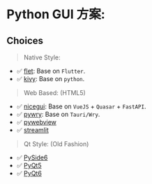 # Python GUI 方案:

## Choices

> Native Style:

- ✅ [flet](https://pypi.org/project/flet/): Base on `Flutter`.
- ✅ [kivy](https://github.com/kivy/kivy): Base on `python`.

> Web Based: (HTML5)

- ✅ [nicegui](https://pypi.org/project/nicegui/): Base on `VueJS` + `Quasar` + `FastAPI`.
- ✅ [pywry](https://pypi.org/project/pywry/): Base on `Tauri/Wry`.
- ✅ [pywebview](https://pypi.org/project/pywebview/)
- ✅ [streamlit](https://pypi.org/project/streamlit/)

> Qt Style: (Old Fashion)

- ✅ [PySide6](https://pypi.org/project/PySide6/)
- ✅ [PyQt5](https://pypi.org/project/PyQt5/)
- ✅ [PyQt6](https://pypi.org/project/PyQt6/)



